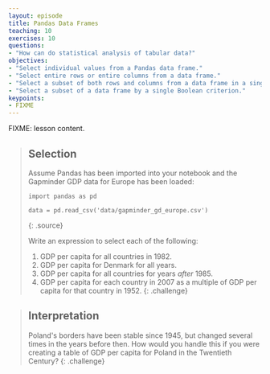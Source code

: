 ```yaml
---
layout: episode
title: Pandas Data Frames
teaching: 10
exercises: 10
questions:
- "How can do statistical analysis of tabular data?"
objectives:
- "Select individual values from a Pandas data frame."
- "Select entire rows or entire columns from a data frame."
- "Select a subset of both rows and columns from a data frame in a single operation."
- "Select a subset of a data frame by a single Boolean criterion."
keypoints:
- FIXME
---
```

FIXME: lesson content.

> ## Selection
> 
> Assume Pandas has been imported into your notebook
> and the Gapminder GDP data for Europe has been loaded:
> 
> ~~~
> import pandas as pd
> 
> data = pd.read_csv('data/gapminder_gd_europe.csv')
> ~~~
> {: .source}
> 
> Write an expression to select each of the following:
> 
> 1. GDP per capita for all countries in 1982.
> 2. GDP per capita for Denmark for all years.
> 3. GDP per capita for all countries for years *after* 1985.
> 4. GDP per capita for each country in 2007 as a multiple of GDP per capita for that country in 1952.
{: .challenge}

> ## Interpretation
> 
> Poland's borders have been stable since 1945,
> but changed several times in the years before then.
> How would you handle this
> if you were creating a table of GDP per capita for Poland in the Twentieth Century?
{: .challenge}
